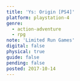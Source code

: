 ```yaml
---
title: 'Ys: Origin [PS4]'
platform: playstation-4
genre:
  - action-adventure
  - rpg
note: 'Limited Run Games'
digital: false
physical: true
guide: false
pending: false
posted: 2017-10-14
---
```


